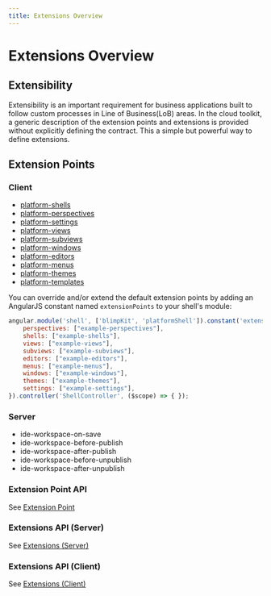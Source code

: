 ```yaml
---
title: Extensions Overview
---
```


Extensions Overview
===

## Extensibility

Extensibility is an important requirement for business applications built to follow custom processes in Line of Business(LoB) areas. In the cloud toolkit, a generic description of the extension points and extensions is provided without explicitly defining the contract. This a simple but powerful way to define extensions.

## Extension Points

### Client

  - [platform-shells](../platform-ui/shell.md)
  - [platform-perspectives](../platform-ui/perspective.md)
  - [platform-settings](../platform-ui/perspective.md)
  - [platform-views](../platform-ui/view.md)
  - [platform-subviews](../platform-ui/subview.md)
  - [platform-windows](../platform-ui/window.md)
  - [platform-editors](../platform-ui/editor.md)
  - [platform-menus](../platform-ui/menu.md)
  - [platform-themes](../platform-ui/theme.md)
  - [platform-templates](template/)

You can override and/or extend the default extension points by adding an AngularJS constant named `extensionPoints` to your shell's module:

```javascript
angular.module('shell', ['blimpKit', 'platformShell']).constant('extensionPoints', {
    perspectives: ["example-perspectives"],
    shells: ["example-shells"],
    views: ["example-views"],
    subviews: ["example-subviews"],
    editors: ["example-editors"],
    menus: ["example-menus"],
    windows: ["example-windows"],
    themes: ["example-themes"],
    settings: ["example-settings"],
}).controller('ShellController', ($scope) => { });
```

### Server

  - ide-workspace-on-save
  - ide-workspace-before-publish
  - ide-workspace-after-publish
  - ide-workspace-before-unpublish
  - ide-workspace-after-unpublish

### Extension Point API

See [Extension Point](/api/extensions/extension-point/)

### Extensions API (Server)

See [Extensions (Server)](/api/extensions/extensions-server/)

### Extensions API (Client)

See [Extensions (Client)](/api/extensions/extensions-client/)